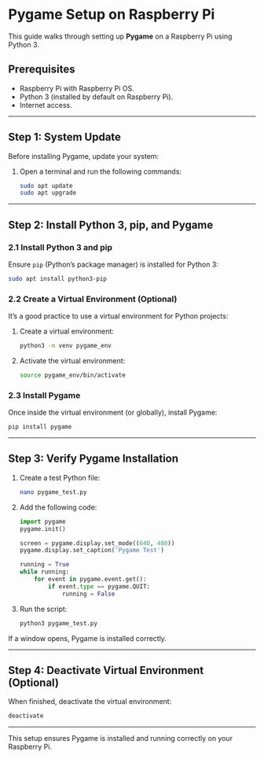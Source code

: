 # Pygame Setup on Raspberry Pi

This guide walks through setting up **Pygame** on a Raspberry Pi using Python 3.

## Prerequisites

- Raspberry Pi with Raspberry Pi OS.
- Python 3 (installed by default on Raspberry Pi).
- Internet access.

---

## Step 1: System Update

Before installing Pygame, update your system:

1. Open a terminal and run the following commands:

    ```bash
    sudo apt update
    sudo apt upgrade
    ```

---

## Step 2: Install Python 3, pip, and Pygame

### 2.1 Install Python 3 and pip

Ensure `pip` (Python’s package manager) is installed for Python 3:

```bash
sudo apt install python3-pip
```

### 2.2 Create a Virtual Environment (Optional)

It’s a good practice to use a virtual environment for Python projects:

1. Create a virtual environment:

    ```bash
    python3 -m venv pygame_env
    ```

2. Activate the virtual environment:

    ```bash
    source pygame_env/bin/activate
    ```

### 2.3 Install Pygame

Once inside the virtual environment (or globally), install Pygame:

```bash
pip install pygame
```

---

## Step 3: Verify Pygame Installation

1. Create a test Python file:

    ```bash
    nano pygame_test.py
    ```

2. Add the following code:

    ```python
    import pygame
    pygame.init()

    screen = pygame.display.set_mode((640, 480))
    pygame.display.set_caption('Pygame Test')

    running = True
    while running:
        for event in pygame.event.get():
            if event.type == pygame.QUIT:
                running = False
    ```

3. Run the script:

    ```bash
    python3 pygame_test.py
    ```

If a window opens, Pygame is installed correctly.

---

## Step 4: Deactivate Virtual Environment (Optional)

When finished, deactivate the virtual environment:

```bash
deactivate
```

---

This setup ensures Pygame is installed and running correctly on your Raspberry Pi.
